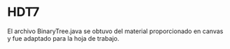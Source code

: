 # HDT7
 
El archivo BinaryTree.java se obtuvo del material proporcionado en canvas y fue adaptado para la hoja de trabajo. 